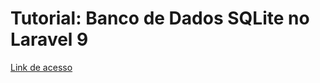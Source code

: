 # Tutorial: Banco de Dados SQLite no Laravel 9

[Link de acesso](https://dev.to/alexjesustech/banco-de-dados-sqlite-no-laravel-9-31pe)
